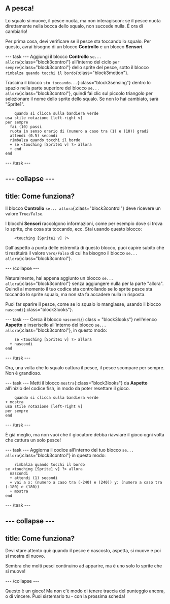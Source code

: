 ## A pesca!

Lo squalo si muove, il pesce nuota, ma non interagiscon: se il pesce nuota direttamente nella bocca dello squalo, non succede nulla. È ora di cambiarlo!

Per prima cosa, devi verificare se il pesce sta toccando lo squalo. Per questo, avrai bisogno di un blocco **Controllo** e un blocco **Sensori**.

\--- task \--- Aggiungi il blocco **Controllo** `se... allora`{:class="block3control"} all'interno del ciclo `per sempre`{:class="block3control"} dello sprite del pesce, sotto il blocco `rimbalza quando tocchi il bordo`{:class="block3motion"}.

Trascina il blocco `sto toccando...`{:class="block3sensing"} dentro lo spazio nella parte superiore del blocco `se... allora`{:class="block3control"}, quindi fai clic sul piccolo triangolo per selezionare il nome dello sprite dello squalo. Se non lo hai cambiato, sarà "Sprite1".

```blocks3
    quando si clicca sulla bandiera verde
usa stile rotazione [left-right v]
per sempre 
  fai (10) passi
  ruota in senso orario di (numero a caso tra (1) e (10)) gradi
  attendi (0.5) secondi
  rimbalza quando tocchi il bordo
  + se <touching [Sprite1 v] ?> allora
  + end
end
```

\--- /task \---

## \--- collapse \---

## title: Come funziona?

Il blocco **Controllo** `se... allora`{:class="block3control"} deve ricevere un valore `True/False`.

I blocchi **Sensori** raccolgono informazioni, come per esempio dove si trova lo sprite, che cosa sta toccando, ecc. Stai usando questo blocco:

```blocks3
    <touching [Sprite1 v] ?>
```

Dall'aspetto a punta delle estremità di questo blocco, puoi capire subito che ti restituirà il valore `Vero/Falso` di cui ha bisogno il blocco `se... allora`{:class="block3control"}.

\--- /collapse \---

Naturalmente, hai appena aggiunto un blocco `se... allora`{:class="block3control"} senza aggiungere nulla per la parte "allora". Quindi al momento il tuo codice sta controllando se lo sprite pesce sta toccando lo sprite squalo, ma non sta fa accadere nulla in risposta.

Puoi far sparire il pesce, come se lo squalo lo mangiasse, usando il blocco `nascondi`{:class="block3looks"}.

\--- task \--- Cerca il blocco `nascondi`{: class = "block3looks"} nell'elenco **Aspetto** e inseriscilo all'interno del blocco `se... allora`{:class="block3control"}, in questo modo:

```blocks3
    se <touching [Sprite1 v] ?> allora 
  + nascondi
end
```

\--- /task \---

Ora, una volta che lo squalo cattura il pesce, il pesce scompare per sempre. Non è grandioso.

\--- task \--- Metti il blocco `mostra`{:class="block3looks"} da **Aspetto** all'inizio del codice fish, in modo da poter resettare il gioco.

```blocks3
    quando si clicca sulla bandiera verde
+ mostra
usa stile rotazione [left-right v]
per sempre
end
```

\--- /task \---

È già meglio, ma non vuoi che il giocatore debba riavviare il gioco ogni volta che cattura un solo pesce!

\--- task \--- Aggiorna il codice all'interno del tuo blocco `se... allora`{:class="block3control"} in questo modo:

```blocks3
    rimbalza quando tocchi il bordo
se <touching [Sprite1 v] ?> allora 
  nascondi
  + attendi (1) secondi
  + vai a x: (numero a caso tra (-240) e (240)) y: (numero a caso tra (-180) e (180))
  + mostra
end
```

\--- /task \---

## \--- collapse \---

## title: Come funziona?

Devi stare attento qui: quando il pesce è nascosto, aspetta, si muove e poi si mostra di nuovo.

Sembra che molti pesci continuino ad apparire, ma è uno solo lo sprite che si muove!

\--- /collapse \---

Questo è un gioco! Ma non c'è modo di tenere traccia del punteggio ancora, o di vincere. Puoi sistemarlo tu - con la prossima scheda!